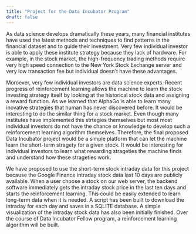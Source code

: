 ```yaml
---
title: "Project for the Data Incubator Program"
draft: false
---
```

       
As data science develops dramatically these years, many financial institutes have used the latest methods and techniques to find patterns in the financial dataset and to guide their investment. Very few individual investor is able to apply these institute strategy because they lack of hardware. For example, in the stock market, the high-frequency trading methods require very high speed connection to the New York Stock Exchange server and very low transaction fee but individual doesn't have these advantages.

Moroever, very few individual investors are data science experts. Recent progress of reinforcement learning allows the machine to learn the stock investing strategy itself by looking at the historical stock data and assigning a reward function. As we learned that AlphaGo is able to learn many inovative strategies that human has never discovered before. It would be interesting to do the similar thing for a stock market. Even though many institutes have implemented this strtegies themselves but most most individual investors do not have the chance or knowledge to develop such a reinforcement learning algorithm themselves. Therefore, the final proposed Data Incubator project would be a simple platform that can let the machine learn the short-term stragety for a given stock. It would be interesting for individual investors to learn what rewarding strageties the machine finds and understand how these strageties work.

We have proposed to use the short-term stock intraday data for this project because the Google Finance intraday stock data last 10 days are publicly available. When a user choose a stock on our web server, the backend software immediately gets the intraday stock price in the last ten days and starts the reinforcement learning. This could be easily extended to learn long-term data when it is needed. A script has been built to download the intraday for each day and saves in a SQLITE database. A simple visualization of the intraday stock data has also been initially finished. Over the course of Data Incubator Fellow program, a reinforcement learning algorithm will be built.

